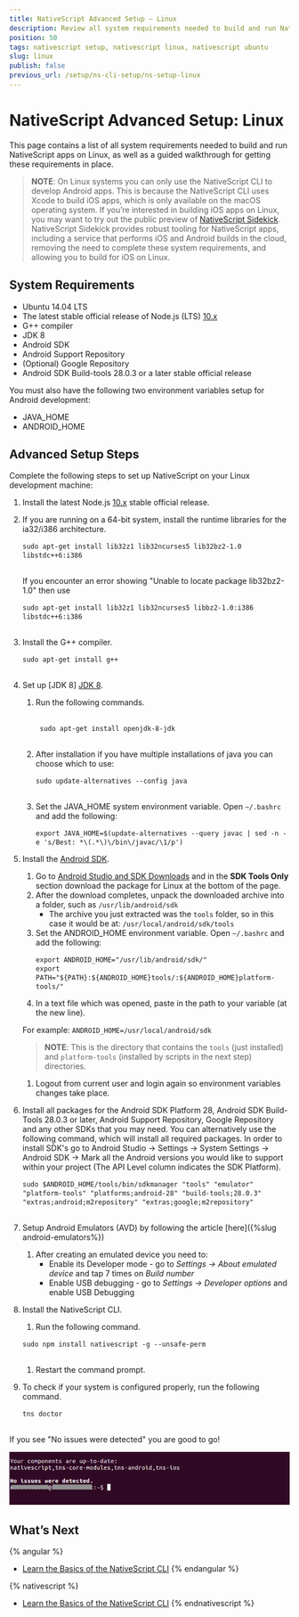 ```yaml
---
title: NativeScript Advanced Setup — Linux
description: Review all system requirements needed to build and run NativeScript apps on Linux and follow the walkthrough to learn how to install and configure these dependencies.
position: 50
tags: nativescript setup, nativescript linux, nativescript ubuntu
slug: linux
publish: false
previous_url: /setup/ns-cli-setup/ns-setup-linux
---
```


# NativeScript Advanced Setup: Linux

This page contains a list of all system requirements needed to build and run NativeScript apps on Linux, as well as a guided walkthrough for getting these requirements in place.

> **NOTE**: On Linux systems you can only use the NativeScript CLI to develop Android apps. This is because the NativeScript CLI uses Xcode to build iOS apps, which is only available on the macOS operating system. If you’re interested in building iOS apps on Linux, you may want to try out the public preview of [NativeScript Sidekick](https://www.nativescript.org/nativescript-sidekick). NativeScript Sidekick provides robust tooling for NativeScript apps, including a service that performs iOS and Android builds in the cloud, removing the need to complete these system requirements, and allowing you to build for iOS on Linux.

## System Requirements

* Ubuntu 14.04 LTS
* The latest stable official release of Node.js (LTS) [10.x](https://nodejs.org/dist/latest-v10.x/) 
* G++ compiler
* JDK 8
* Android SDK
* Android Support Repository
* (Optional) Google Repository
* Android SDK Build-tools 28.0.3 or a later stable official release

You must also have the following two environment variables setup for Android development:

* JAVA_HOME
* ANDROID_HOME

## Advanced Setup Steps

Complete the following steps to set up NativeScript on your Linux development machine:

1. Install the latest Node.js [10.x](https://nodejs.org/dist/latest-v10.x/) stable official release. 

2. If you are running on a 64-bit system, install the runtime libraries for the ia32/i386 architecture.

    <pre class="add-copy-button"><code class="language-terminal">sudo apt-get install lib32z1 lib32ncurses5 lib32bz2-1.0 libstdc++6:i386
    </code></pre>
    If you encounter an error showing "Unable to locate package lib32bz2-1.0" then use
    <pre class="add-copy-button"><code class="language-terminal">sudo apt-get install lib32z1 lib32ncurses5 libbz2-1.0:i386 libstdc++6:i386
    </code></pre>

3. Install the G++ compiler.

    <pre class="add-copy-button"><code class="language-terminal">sudo apt-get install g++
    </code></pre>

4. Set up [JDK 8] [JDK 8](https://openjdk.java.net/install/).
    1. Run the following commands.

        <pre class="add-copy-button"><code class="language-terminal">
        sudo apt-get install openjdk-8-jdk
        </code></pre>

    2. After installation if you have multiple installations of java you can choose which to use:

        <pre class="add-copy-button"><code class="language-terminal">sudo update-alternatives --config java
        </code></pre>

    3. Set the JAVA_HOME system environment variable. Open `~/.bashrc` and add the following:

        <pre class="add-copy-button"><code class="language-terminal">export JAVA_HOME=$(update-alternatives --query javac | sed -n -e 's/Best: *\(.*\)\/bin\/javac/\1/p')</code></pre>

5. Install the [Android SDK](http://developer.android.com/sdk/index.html).
    1. Go to [Android Studio and SDK Downloads](https://developer.android.com/sdk/index.html#Other) and in the **SDK Tools Only** section download the package for Linux at the bottom of the page.
    2. After the download completes, unpack the downloaded archive into a folder, such as `/usr/lib/android/sdk`
       * The archive you just extracted was the `tools` folder, so in this case it would be at: `/usr/local/android/sdk/tools`
    3. Set the ANDROID_HOME environment variable. Open `~/.bashrc` and add the following:
        <pre><code class="language-terminal">export ANDROID_HOME="/usr/lib/android/sdk/"
       export PATH="${PATH}:${ANDROID_HOME}tools/:${ANDROID_HOME}platform-tools/"</code></pre>
    4. In a text file which was opened, paste in the path to your variable (at the new line).
    
    For example: `ANDROID_HOME=/usr/local/android/sdk`
        <blockquote><b>NOTE</b>: This is the directory that contains the <code>tools</code> (just installed) and <code>platform-tools</code> (installed by scripts in the next step) directories.</blockquote>
     1. Logout from current user and login again so environment variables changes take place.

6. Install all packages for the Android SDK Platform 28, Android SDK Build-Tools 28.0.3 or later, Android Support Repository, Google Repository and any other SDKs that you may need. You can alternatively use the following command, which will install all required packages. In order to install SDK's go to Android Studio -> Settings -> System Settings -> Android SDK -> Mark all the Android versions you would like to support within your project (The API Level column indicates the SDK Platform).

    <pre class="add-copy-button"><code class="language-terminal">sudo $ANDROID_HOME/tools/bin/sdkmanager "tools" "emulator" "platform-tools" "platforms;android-28" "build-tools;28.0.3" "extras;android;m2repository" "extras;google;m2repository"
    </code></pre>

7. Setup Android Emulators (AVD) by following the article [here]({%slug android-emulators%})
    1. After creating an emulated device you need to:
        * Enable its Developer mode - go to _Settings -> About emulated device_ and tap 7 times on _Build number_
        * Enable USB debugging - go to _Settings -> Developer options_ and enable USB Debugging 

8. Install the NativeScript CLI.
    1. Run the following command.

    <pre class="add-copy-button"><code class="language-terminal">sudo npm install nativescript -g --unsafe-perm
    </code></pre>

    1. Restart the command prompt.

9. To check if your system is configured properly, run the following command.

    <pre class="add-copy-button"><code class="language-terminal">tns doctor
    </code></pre>

If you see "No issues were detected" you are good to go!

![NativeScript tns doctor result](../img/start/linux-tns-doctor.png)

## What’s Next

{% angular %}
* [Learn the Basics of the NativeScript CLI](/start/cli-basics)
{% endangular %}

{% nativescript %}
* [Learn the Basics of the NativeScript CLI](/start/cli-basics)
{% endnativescript %}

